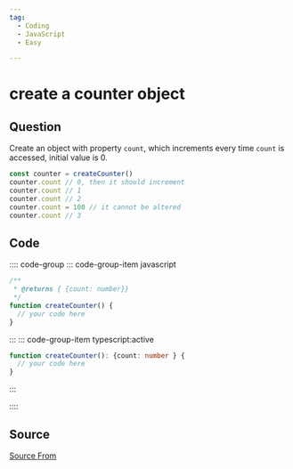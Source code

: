 ```yaml
---
tag:
  - Coding
  - JavaScript
  - Easy

---
```

  
# create a counter object

## Question
Create an object with property `count`, which increments every time `count` is accessed, initial value is 0.

```js
const counter = createCounter()
counter.count // 0, then it should increment
counter.count // 1
counter.count // 2
counter.count = 100 // it cannot be altered
counter.count // 3
```

## Code
:::: code-group
::: code-group-item javascript
```javascript
/**
 * @returns { {count: number}}
 */
function createCounter() {
  // your code here
}
```
:::
    ::: code-group-item typescript:active
```typescript
function createCounter(): {count: number } {
  // your code here
}
```
:::
    
::::



##  Source
[Source From](https://bigfrontend.dev/problem/create-a-counter-object)

  